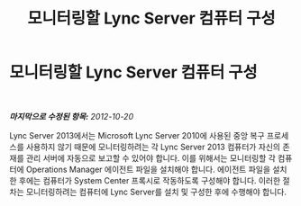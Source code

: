 ﻿---
title: 모니터링할 Lync Server 컴퓨터 구성
TOCTitle: 모니터링할 Lync Server 컴퓨터 구성
ms:assetid: 9f1b2b91-d5af-42ad-a27d-b0815f762ad8
ms:mtpsurl: https://technet.microsoft.com/ko-kr/library/JJ205118(v=OCS.15)
ms:contentKeyID: 49304549
ms.date: 08/24/2015
mtps_version: v=OCS.15
ms.translationtype: HT
---

# 모니터링할 Lync Server 컴퓨터 구성

 

_**마지막으로 수정된 항목:** 2012-10-20_

Lync Server 2013에서는 Microsoft Lync Server 2010에 사용된 중앙 복구 프로세스를 사용하지 않기 때문에 모니터링하려는 각 Lync Server 2013 컴퓨터가 자신의 존재를 관리 서버에 자동으로 보고할 수 있어야 합니다. 이를 위해서는 모니터링할 각 컴퓨터에 Operations Manager 에이전트 파일을 설치해야 합니다. 에이전트 파일을 설치한 후에는 컴퓨터가 System Center 프록시로 작동하도록 구성해야 합니다. 이러한 절차는 모니터링하려는 컴퓨터에 Lync Server를 설치 및 구성한 후에 수행해야 합니다.

